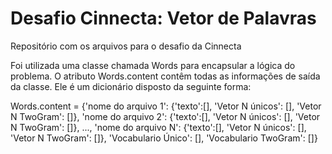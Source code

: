 # Desafio Cinnecta: Vetor de Palavras

Repositório com os arquivos para o desafio da Cinnecta

Foi utilizada uma classe chamada Words para encapsular a lógica do problema. O atributo Words.content contêm todas as informações de saída da classe. Ele é um dicionário disposto da seguinte forma:

Words.content = {'nome do arquivo 1': {'texto':[], 'Vetor N únicos': [], 'Vetor N TwoGram': []},
                'nome do arquivo 2': {'texto':[], 'Vetor N únicos': [], 'Vetor N TwoGram': []}, ...,
                'nome do arquivo N': {'texto':[], 'Vetor N únicos': [], 'Vetor N TwoGram': []},
                'Vocabulario Único': [],
                'Vocabulario TwoGram': []}
